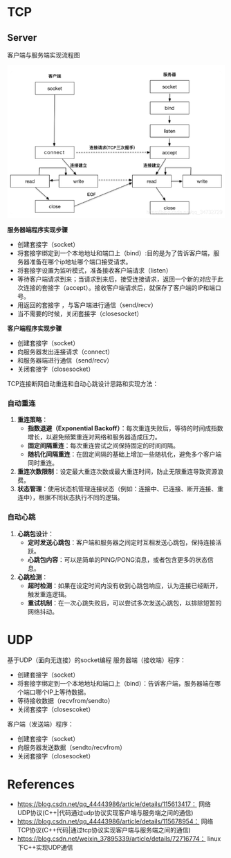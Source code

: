 # TCP

## Server

客户端与服务端实现流程图

![](./figures/tcp实现流程.png)



**服务器端程序实现步骤**

-  创建套接字（socket）
- 将套接字绑定到一个本地地址和端口上（bind）:目的是为了告诉客户端，服务器准备在哪个ip地址哪个端口接受请求。
- 将套接字设置为监听模式，准备接收客户端请求（listen）
- 等待客户端请求到来；当请求到来后，接受连接请求，返回一个新的对应于此次连接的套接字（accept）。接收客户端请求后，就保存了客户端的IP和端口号。
- 用返回的套接字 ，与客户端进行通信（send/recv）
- 当不需要的时候，关闭套接字（closesocket）

**客户端程序实现步骤**

- 创建套接字（socket）
- 向服务器发出连接请求（connect）
- 和服务器端进行通信（send/recv）
- 关闭套接字（closesocket）





TCP连接断网自动重连和自动心跳设计思路和实现方法：

### 自动重连

1. **重连策略**：
   - **指数退避（Exponential Backoff）**：每次重连失败后，等待的时间成指数增长，以避免频繁重连对网络和服务器造成压力。
   - **固定间隔重连**：每次重连尝试之间保持固定的时间间隔。
   - **随机化间隔重连**：在固定间隔的基础上增加一些随机化，避免多个客户端同时重连。
2. **重连次数限制**：设定最大重连次数或最大重连时间，防止无限重连导致资源浪费。
3. **状态管理**：使用状态机管理连接状态（例如：连接中、已连接、断开连接、重连中），根据不同状态执行不同的逻辑。

### 自动心跳

1. **心跳包设计**：
   - **定时发送心跳包**：客户端和服务器之间定时互相发送心跳包，保持连接活跃。
   - **心跳包内容**：可以是简单的PING/PONG消息，或者包含更多的状态信息。
2. **心跳检测**：
   - **超时检测**：如果在设定时间内没有收到心跳包响应，认为连接已经断开，触发重连逻辑。
   - **重试机制**：在一次心跳失败后，可以尝试多次发送心跳包，以排除短暂的网络抖动。



# UDP

基于UDP（面向无连接）的socket编程
服务器端（接收端）程序：

- 创建套接字（socket）
- 将套接字绑定到一个本地地址和端口上（bind）：告诉客户端，服务器端在哪个端口哪个IP上等待数据。
- 等待接收数据（recvfrom/sendto）
- 关闭套接字（closescoket）


客户端（发送端）程序：

- 创建套接字（socket）
- 向服务器发送数据（sendto/recvfrom）
- 关闭套接字（closesocket）




# References
- https://blog.csdn.net/qq_44443986/article/details/115613417： 网络 UDP协议(C++|代码通过udp协议实现客户端与服务端之间的通信)
- https://blog.csdn.net/qq_44443986/article/details/115678954： 网络 TCP协议(C++代码|通过tcp协议实现客户端与服务端之间的通信)
- https://blog.csdn.net/weixin_37895339/article/details/72716774： linux下C++实现UDP通信
